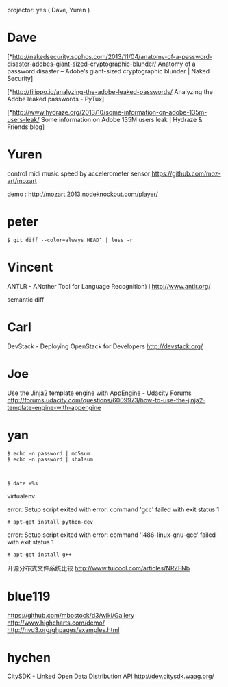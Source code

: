 


projector: yes ( Dave, Yuren )

# Dave


[*<http://nakedsecurity.sophos.com/2013/11/04/anatomy-of-a-password-disaster-adobes-giant-sized-cryptographic-blunder/>   Anatomy of a password disaster – Adobe’s giant-sized cryptographic blunder | Naked Security]

[*<http://filippo.io/analyzing-the-adobe-leaked-passwords/>   Analyzing the Adobe leaked passwords - PyTux]

[*<http://www.hydraze.org/2013/10/some-information-on-adobe-135m-users-leak/>   Some information on Adobe 135M users leak | Hydraze & Friends blog]


# Yuren


control midi music speed by accelerometer sensor
<https://github.com/moz-art/mozart>  

demo :
<http://mozart.2013.nodeknockout.com/player/>  


# peter 



    $ git diff --color=always HEAD^ | less -r


# Vincent

ANTLR - ANother Tool for Language Recognition) i
<http://www.antlr.org/>  

semantic diff

# Carl


DevStack - Deploying OpenStack for Developers
<http://devstack.org/>  


# Joe


Use the Jinja2 template engine with AppEngine - Udacity Forums
<http://forums.udacity.com/questions/6009973/how-to-use-the-jinja2-template-engine-with-appengine>  


# yan



    $ echo -n password | md5sum
    $ echo -n password | sha1sum



    $ date +%s


virtualenv

error: Setup script exited with error: command 'gcc' failed with exit status 1


    # apt-get install python-dev


error: Setup script exited with error: command 'i486-linux-gnu-gcc' failed with exit status 1


    # apt-get install g++


开源分布式文件系统比较
<http://www.tuicool.com/articles/NRZFNb>  

# blue119

<https://github.com/mbostock/d3/wiki/Gallery>  
<http://www.highcharts.com/demo/>  
<http://nvd3.org/ghpages/examples.html>  

# hychen

CitySDK - Linked Open Data Distribution API
<http://dev.citysdk.waag.org/>  
